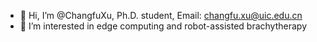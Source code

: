 - 👋 Hi, I’m @ChangfuXu, Ph.D. student, Email: changfu.xu@uic.edu.cn
- 👀 I’m interested in edge computing and robot-assisted brachytherapy 

<!---
ChangfuXu/ChangfuXu is a ✨ special ✨ repository because its `README.md` (this file) appears on your GitHub profile.
You can click the Preview link to take a look at your changes.
--->
